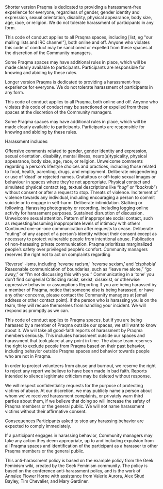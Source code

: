 Shorter version
Praqma is dedicated to providing a harassment-free experience for everyone, regardless of gender, gender identity and expression, sexual orientation, disability, physical appearance, body size, age, race, or religion. We do not tolerate harassment of participants in any form.

This code of conduct applies to all Praqma spaces, including [list, eg "our mailing lists and IRC channel"], both online and off. Anyone who violates this code of conduct may be sanctioned or expelled from these spaces at the discretion of the Community managers.

Some Praqma spaces may have additional rules in place, which will be made clearly available to participants. Participants are responsible for knowing and abiding by these rules.

Longer version
Praqma is dedicated to providing a harassment-free experience for everyone. We do not tolerate harassment of participants in any form.

This code of conduct applies to all Praqma, both online and off. Anyone who violates this code of conduct may be sanctioned or expelled from these spaces at the discretion of the Community managers.

Some Praqma spaces may have additional rules in place, which will be made clearly available to participants. Participants are responsible for knowing and abiding by these rules.

Harassment includes:

Offensive comments related to gender, gender identity and expression, sexual orientation, disability, mental illness, neuro(a)typicality, physical appearance, body size, age, race, or religion.
Unwelcome comments regarding a person’s lifestyle choices and practices, including those related to food, health, parenting, drugs, and employment.
Deliberate misgendering or use of ‘dead’ or rejected names.
Gratuitous or off-topic sexual images or behaviour  in spaces where they’re not appropriate.
Physical contact and simulated physical contact (eg, textual descriptions like “*hug*” or “*backrub*”) without consent or after a request to stop.
Threats of violence.
Incitement of violence towards any individual, including encouraging a person to commit suicide or to engage in self-harm.
Deliberate intimidation.
Stalking or following.
Harassing photography or recording, including logging online activity for harassment purposes.
Sustained disruption of discussion.
Unwelcome sexual attention.
Pattern of inappropriate social contact, such as requesting/assuming inappropriate levels of intimacy with others
Continued one-on-one communication after requests to cease.
Deliberate “outing” of any aspect of a person’s identity without their consent except as necessary to protect vulnerable people from intentional abuse.
Publication of non-harassing private communication.
Praqma prioritizes marginalized people’s safety over privileged people’s comfort. Community managers reserves the right not to act on complaints regarding:

‘Reverse’ -isms, including ‘reverse racism,’ ‘reverse sexism,’ and ‘cisphobia’
Reasonable communication of boundaries, such as “leave me alone,” “go away,” or “I’m not discussing this with you.”
Communicating in a ‘tone’ you don’t find congenial
Criticizing racist, sexist, cissexist, or otherwise oppressive behavior or assumptions
Reporting
If you are being harassed by a member of Praqma, notice that someone else is being harassed, or have any other concerns, please contact the Community managers at [email address or other contact point]. If the person who is harassing you is on the team, they will recuse themselves from handling your incident. We will respond as promptly as we can.

This code of conduct applies to Praqma spaces, but if you are being harassed by a member of Praqma outside our spaces, we still want to know about it. We will take all good-faith reports of harassment by Praqma members seriously. This includes harassment outside our spaces and harassment that took place at any point in time. The abuse team reserves the right to exclude people from Praqma based on their past behavior, including behavior outside Praqma spaces and behavior towards people who are not in Praqma.

In order to protect volunteers from abuse and burnout, we reserve the right to reject any report we believe to have been made in bad faith. Reports intended to silence legitimate criticism may be deleted without response.

We will respect confidentiality requests for the purpose of protecting victims of abuse. At our discretion, we may publicly name a person about whom we’ve received harassment complaints, or privately warn third parties about them, if we believe that doing so will increase the safety of Praqma members or the general public. We will not name harassment victims without their affirmative consent.

Consequences
Participants asked to stop any harassing behavior are expected to comply immediately.

If a participant engages in harassing behavior, Community managers may take any action they deem appropriate, up to and including expulsion from all Praqma spaces and identification of the participant as a harasser to other Praqma members or the general public.

This anti-harassment policy is based on the example policy from the Geek Feminism wiki, created by the Geek Feminism community.
The policy is based on the conference anti-harassment policy, and is the work of Annalee Flower Horne with assistance from Valerie Aurora, Alex Skud Bayley, Tim Chevalier, and Mary Gardiner.